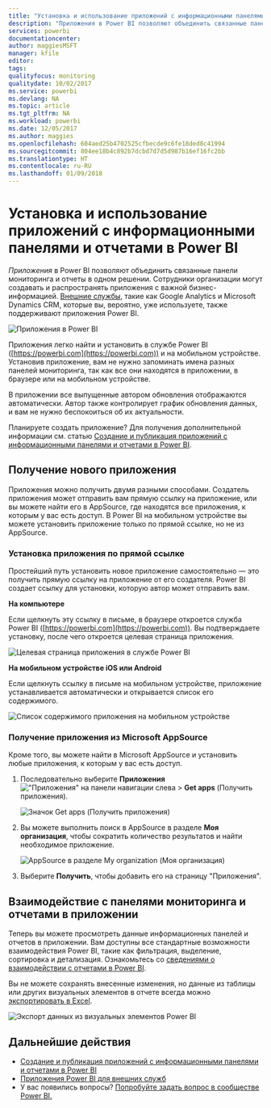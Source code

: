 ```yaml
---
title: "Установка и использование приложений с информационными панелями и отчетами в Power BI"
description: "Приложения в Power BI позволяют объединить связанные панели мониторинга и отчеты в одном решении."
services: powerbi
documentationcenter: 
author: maggiesMSFT
manager: kfile
editor: 
tags: 
qualityfocus: monitoring
qualitydate: 10/02/2017
ms.service: powerbi
ms.devlang: NA
ms.topic: article
ms.tgt_pltfrm: NA
ms.workload: powerbi
ms.date: 12/05/2017
ms.author: maggies
ms.openlocfilehash: 604aed25b4702525cfbecde9c6fe18ded8c41994
ms.sourcegitcommit: 804ee18b4c892b7dcbd7d7d5d987b16ef16fc2bb
ms.translationtype: HT
ms.contentlocale: ru-RU
ms.lasthandoff: 01/09/2018
---
```

# <a name="install-and-use-apps-with-dashboards-and-reports-in-power-bi"></a>Установка и использование приложений с информационными панелями и отчетами в Power BI
*Приложения* в Power BI позволяют объединить связанные панели мониторинга и отчеты в одном решении. Сотрудники организации могут создавать и распространять приложения с важной бизнес-информацией. [Внешние службы](service-connect-to-services.md), такие как Google Analytics и Microsoft Dynamics CRM, которые вы, вероятно, уже используете, также поддерживают приложения Power BI. 

![Приложения в Power BI](media/service-install-use-apps/power-bi-apps-left-nav.png)

Приложения легко найти и установить в службе Power BI ([https://powerbi.com](https://powerbi.com)) и на мобильном устройстве. Установив приложение, вам не нужно запоминать имена разных панелей мониторинга, так как все они находятся в приложении, в браузере или на мобильном устройстве.

В приложении все выпущенные автором обновления отображаются автоматически. Автор также контролирует график обновления данных, и вам не нужно беспокоиться об их актуальности. 

Планируете создать приложение? Для получения дополнительной информации см. статью [Создание и публикация приложений с информационными панелями и отчетами в Power BI](service-create-distribute-apps.md).

## <a name="get-a-new-app"></a>Получение нового приложения
Приложения можно получить двумя разными способами. Создатель приложения может отправить вам прямую ссылку на приложение, или вы можете найти его в AppSource, где находятся все приложения, к которым у вас есть доступ. В Power BI на мобильном устройстве вы можете установить приложение только по прямой ссылке, но не из AppSource. 

### <a name="install-an-app-from-a-direct-link"></a>Установка приложения по прямой ссылке
Простейший путь установить новое приложение самостоятельно — это получить прямую ссылку на приложение от его создателя. Power BI создает ссылку для установки, которую автор может отправить вам.

**На компьютере** 

Если щелкнуть эту ссылку в письме, в браузере откроется служба Power BI ([https://powerbi.com](https://powerbi.com)). Вы подтверждаете установку, после чего откроется целевая страница приложения.

![Целевая страница приложения в службе Power BI](media/service-install-use-apps/power-bi-app-landing-page-opportunity-480.png)

**На мобильном устройстве iOS или Android** 

Если щелкнуть ссылку в письме на мобильном устройстве, приложение устанавливается автоматически и открывается список его содержимого. 

![Список содержимого приложения на мобильном устройстве](media/service-install-use-apps/power-bi-app-index-it-spend-360.png)

### <a name="get-the-app-from-microsoft-appsource"></a>Получение приложения из Microsoft AppSource
Кроме того, вы можете найти в Microsoft AppSource и установить любые приложения, к которым у вас есть доступ. 

1. Последовательно выберите **Приложения** !["Приложения" на панели навигации слева](media/service-install-use-apps/power-bi-apps-bar.png) > **Get apps** (Получить приложения). 
   
     ![Значок Get apps (Получить приложения)](media/service-install-use-apps/power-bi-service-apps-get-apps-oppty.png)
2. Вы можете выполнить поиск в AppSource в разделе **Моя организация**, чтобы сократить количество результатов и найти необходимое приложение.
   
     ![AppSource в разделе My organization (Моя организация)](media/service-install-use-apps/power-bi-appsource-my-org.png)
3. Выберите **Получить**, чтобы добавить его на страницу "Приложения". 

## <a name="interact-with-the-dashboards-and-reports-in-the-app"></a>Взаимодействие с панелями мониторинга и отчетами в приложении
Теперь вы можете просмотреть данные информационных панелей и отчетов в приложении. Вам доступны все стандартные возможности взаимодействия Power BI, такие как фильтрация, выделение, сортировка и детализация. Ознакомьтесь со [сведениями о взаимодействии с отчетами в Power BI](service-reading-view-and-editing-view.md). 

Вы не можете сохранять внесенные изменения, но данные из таблицы или других визуальных элементов в отчете всегда можно [экспортировать в Excel](power-bi-visualization-export-data.md).

![Экспорт данных из визуальных элементов Power BI](media/service-install-use-apps/power-bi-service-export-data-visual.png)

## <a name="next-steps"></a>Дальнейшие действия
* [Создание и публикация приложений с информационными панелями и отчетами в Power BI](service-create-distribute-apps.md)
* [Приложения Power BI для внешних служб](service-connect-to-services.md)
* У вас появились вопросы? [Попробуйте задать вопрос в сообществе Power BI.](http://community.powerbi.com/)

